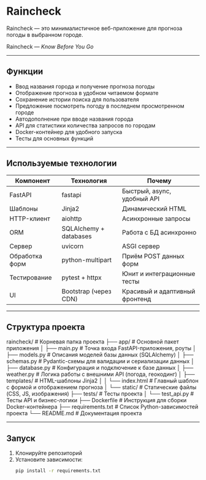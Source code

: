 # Raincheck  
Raincheck — это минималистичное веб-приложение для прогноза погоды в выбранном городе.

Raincheck — *Know Before You Go*

---

## Функции

- Ввод названия города и получение прогноза погоды  
- Отображение прогноза в удобном читаемом формате  
- Сохранение истории поиска для пользователя  
- Предложение посмотреть погоду в последнем просмотренном городе  
- Автодополнение при вводе названия города  
- API для статистики количества запросов по городам  
- Docker-контейнер для удобного запуска  
- Тесты для основных функций  

---

## Используемые технологии

| Компонент       | Технология             | Почему                          |
|-----------------|------------------------|---------------------------------|
| FastAPI         | fastapi                | Быстрый, async, удобный API     |
| Шаблоны         | Jinja2                 | Динамический HTML               |
| HTTP-клиент     | aiohttp                | Асинхронные запросы             |
| ORM             | SQLAlchemy + databases | Работа с БД асинхронно          |
| Сервер          | uvicorn                | ASGI сервер                     |
| Обработка форм  | python-multipart       | Приём POST данных форм          |
| Тестирование    | pytest + httpx         | Юнит и интеграционные тесты     |
| UI              | Bootstrap (через CDN)  | Красивый и адаптивный фронтенд  |

---

## Структура проекта

raincheck/                   # Корневая папка проекта
├── app/                     # Основной пакет приложения
│   ├── main.py              # Точка входа FastAPI-приложения, роуты
│   ├── models.py            # Описания моделей базы данных (SQLAlchemy)
│   ├── schemas.py           # Pydantic-схемы для валидации и сериализации данных
│   ├── database.py          # Конфигурация и подключение к базе данных
│   ├── weather.py           # Логика работы с внешними API (погода, геокодинг)
│   ├── templates/           # HTML-шаблоны Jinja2
│   │   └── index.html       # Главный шаблон с формой и отображением прогноза
│   └── static/              # Статические файлы (CSS, JS, изображения)
├── tests/                   # Тесты проекта
│   └── test_api.py          # Тесты API и бизнес-логики
├── Dockerfile               # Инструкция для сборки Docker-контейнера
├── requirements.txt         # Список Python-зависимостей проекта
└── README.md                # Документация проекта

---


## Запуск

1. Клонируйте репозиторий  
2. Установите зависимости:  
   ```bash
   pip install -r requirements.txt
